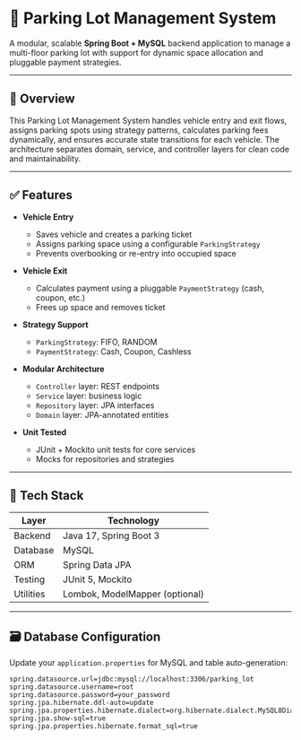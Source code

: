 # 🚗 Parking Lot Management System

A modular, scalable **Spring Boot + MySQL** backend application to manage a multi-floor parking lot with support for dynamic space allocation and pluggable payment strategies.

---

## 📌 Overview

This Parking Lot Management System handles vehicle entry and exit flows, assigns parking spots using strategy patterns, calculates parking fees dynamically, and ensures accurate state transitions for each vehicle. The architecture separates domain, service, and controller layers for clean code and maintainability.

---

## ✅ Features

- **Vehicle Entry**  
  - Saves vehicle and creates a parking ticket  
  - Assigns parking space using a configurable `ParkingStrategy`  
  - Prevents overbooking or re-entry into occupied space  

- **Vehicle Exit**  
  - Calculates payment using a pluggable `PaymentStrategy` (cash, coupon, etc.)  
  - Frees up space and removes ticket  

- **Strategy Support**  
  - `ParkingStrategy`: FIFO, RANDOM  
  - `PaymentStrategy`: Cash, Coupon, Cashless  

- **Modular Architecture**  
  - `Controller` layer: REST endpoints  
  - `Service` layer: business logic  
  - `Repository` layer: JPA interfaces  
  - `Domain` layer: JPA-annotated entities  

- **Unit Tested**  
  - JUnit + Mockito unit tests for core services  
  - Mocks for repositories and strategies  

---

## 🧱 Tech Stack

| Layer        | Technology     |
| ------------ | -------------- |
| Backend      | Java 17, Spring Boot 3 |
| Database     | MySQL          |
| ORM          | Spring Data JPA |
| Testing      | JUnit 5, Mockito |
| Utilities    | Lombok, ModelMapper (optional) |

---

## 🗃️ Database Configuration

Update your `application.properties` for MySQL and table auto-generation:

```properties
spring.datasource.url=jdbc:mysql://localhost:3306/parking_lot
spring.datasource.username=root
spring.datasource.password=your_password
spring.jpa.hibernate.ddl-auto=update
spring.jpa.properties.hibernate.dialect=org.hibernate.dialect.MySQL8Dialect
spring.jpa.show-sql=true
spring.jpa.properties.hibernate.format_sql=true

